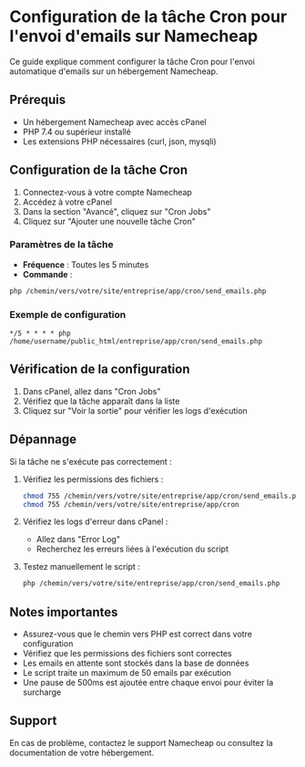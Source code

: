 # Configuration de la tâche Cron pour l'envoi d'emails sur Namecheap

Ce guide explique comment configurer la tâche Cron pour l'envoi automatique d'emails sur un hébergement Namecheap.

## Prérequis

- Un hébergement Namecheap avec accès cPanel
- PHP 7.4 ou supérieur installé
- Les extensions PHP nécessaires (curl, json, mysqli)

## Configuration de la tâche Cron

1. Connectez-vous à votre compte Namecheap
2. Accédez à votre cPanel
3. Dans la section "Avancé", cliquez sur "Cron Jobs"
4. Cliquez sur "Ajouter une nouvelle tâche Cron"

### Paramètres de la tâche

- **Fréquence** : Toutes les 5 minutes
- **Commande** : 
```bash
php /chemin/vers/votre/site/entreprise/app/cron/send_emails.php
```

### Exemple de configuration

```
*/5 * * * * php /home/username/public_html/entreprise/app/cron/send_emails.php
```

## Vérification de la configuration

1. Dans cPanel, allez dans "Cron Jobs"
2. Vérifiez que la tâche apparaît dans la liste
3. Cliquez sur "Voir la sortie" pour vérifier les logs d'exécution

## Dépannage

Si la tâche ne s'exécute pas correctement :

1. Vérifiez les permissions des fichiers :
   ```bash
   chmod 755 /chemin/vers/votre/site/entreprise/app/cron/send_emails.php
   chmod 755 /chemin/vers/votre/site/entreprise/app/cron
   ```

2. Vérifiez les logs d'erreur dans cPanel :
   - Allez dans "Error Log"
   - Recherchez les erreurs liées à l'exécution du script

3. Testez manuellement le script :
   ```bash
   php /chemin/vers/votre/site/entreprise/app/cron/send_emails.php
   ```

## Notes importantes

- Assurez-vous que le chemin vers PHP est correct dans votre configuration
- Vérifiez que les permissions des fichiers sont correctes
- Les emails en attente sont stockés dans la base de données
- Le script traite un maximum de 50 emails par exécution
- Une pause de 500ms est ajoutée entre chaque envoi pour éviter la surcharge

## Support

En cas de problème, contactez le support Namecheap ou consultez la documentation de votre hébergement. 